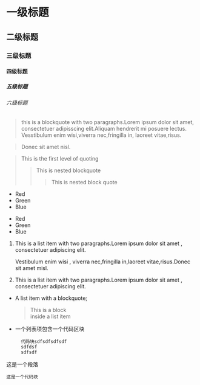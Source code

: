 # 一级标题
## 二级标题
### 三级标题
#### 四级标题
##### 五级标题
###### 六级标题

> this is a blockquote with two paragraphs.Lorem ipsum dolor sit amet,
consectetuer adipisscing elit.Aliquam hendrerit mi posuere lectus.  
Vesstibulum enim wisi,viverra nec,fringilla in, laoreet vitae,risus.

> Donec sit amet nisl.

> This is the first level of quoting
>> This is nested blockquote
>>> This is nested block quote

* Red
* Green
* Blue

+ Red
+ Green
+ Blue

1. This is a list item with two paragraphs.Lorem ipsum dolor sit amet , consectetuer
    adipiscing elit.
    
    Vestibulum enim wisi , viverra nec,fringilla in,laoreet vitae,risus.Donec sit amet
    misl.
2. This is a list item with two paragraphs.Lorem ipsum dolor sit amet , consectetuer
       adipiscing elit.

* A list item with a blockquote;
    > This is a block   
    inside a list item
    
* 一个列表项包含一个代码区块

        代码块sdfsdfsdfsdf
        sdfdsf
        sdfsdf

这是一个段落

    这是一个代码块        
         
    

